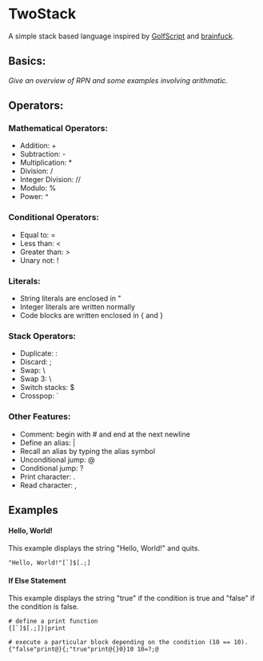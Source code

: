 # TwoStack

A simple stack based language inspired by [GolfScript](http://www.golfscript.com/golfscript/) and [brainfuck](https://en.wikipedia.org/wiki/Brainfuck).

## Basics:

*Give an overview of RPN and some examples involving arithmatic.*

## Operators:

### Mathematical Operators:

* Addition: +
* Subtraction: -
* Multiplication: *
* Division: /
* Integer Division: //
* Modulo: %
* Power: ^

### Conditional Operators:

* Equal to: =
* Less than: <
* Greater than: >
* Unary not: !

### Literals:

* String literals are enclosed in "
* Integer literals are written normally
* Code blocks are written enclosed in { and }

### Stack Operators:

* Duplicate: :
* Discard: ;
* Swap: \
* Swap 3: \\
* Switch stacks: $
* Crosspop: `

### Other Features:

* Comment: begin with # and end at the next newline
* Define an alias: |
* Recall an alias by typing the alias symbol
* Unconditional jump: @
* Conditional jump: ?
* Print character: .
* Read character: ,

## Examples

#### Hello, World!
This example displays the string "Hello, World!" and quits.
```
"Hello, World!"[`]$[.;]
```

#### If Else Statement
This example displays the string "true" if the condition is true and "false" if the condition is false.
```
# define a print function
{[`]$[.;]}|print

# execute a particular block depending on the condition (10 == 10).
{"false"print@}{;"true"print@{}0}10 10=?;@
```